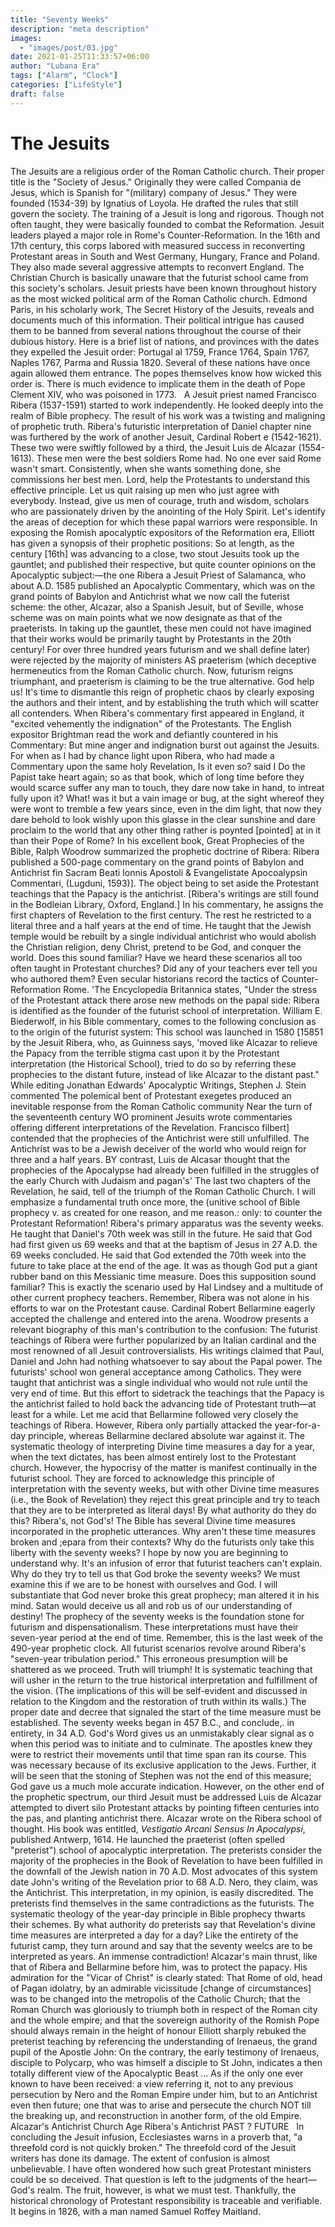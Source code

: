 ```yaml
---
title: "Seventy Weeks"
description: "meta description"
images:
  - "images/post/03.jpg"
date: 2021-01-25T11:33:57+06:00
author: "Lubana Era"
tags: ["Alarm", "Clock"]
categories: ["LifeStyle"]
draft: false
---
```


# The Jesuits
The Jesuits are a religious order of the Roman Catholic church. Their proper title is the "Society of Jesus." Originally they were called Compania de Jesus, which is Spanish for "(military) company of Jesus." They were founded (1534-39) by Ignatius of Loyola. He drafted the rules that still govern the society. The training of a Jesuit is long and rigorous. Though not often taught, they were basically founded to combat the Reformation. Jesuit leaders played a major role in Rome's Counter-Reformation. In the 16th and 17th century, this corps labored with measured success in reconverting Protestant areas in South and West Germany, Hungary, France and Poland. They also made several aggressive attempts to reconvert England.
The Christian Church is basically unaware that the futurist school came from this society's scholars. Jesuit priests have been known throughout history as the most wicked political arm of the Roman Catholic church. Edmond Paris, in his scholarly work, The Secret History of the Jesuits, reveals and documents much of this information. Their political intrigue has caused them to be banned from several nations throughout the course of their dubious history. Here is a brief list of nations, and provinces with the dates they expelled the Jesuit order: Portugal al 1759, France 1764, Spain 1767, Naples 1767, Parma and Russia 1820. Several of these nations have once again allowed them entrance. The popes themselves know how wicked this order is. There is much evidence to implicate them in the death of Pope Clement XIV, who was poisoned in 1773.
 
A Jesuit priest named Francisco Ribera (1537-1591) started to work independently. He looked deeply into the realm of Bible prophecy. The result of his work was a twisting and maligning of prophetic truth. Ribera's futuristic interpretation of Daniel chapter nine was furthered by the work of another Jesuit, Cardinal Robert e (1542-1621). These two were swiftly followed by a third, the Jesuit Luis de Alcazar (1554-1613). These men were the best soldiers Rome had. No one ever said Rome wasn't smart. Consistently, when she wants something done, she commissions her best men. Lord, help the Protestants to understand this effective principle. Let us quit raising up men who just agree with everybody. Instead, give us men of courage, truth and wisdom, scholars who are passionately driven by the anointing of the Holy Spirit. Let's identify the areas of deception for which these papal warriors were responsible.
In exposing the Romish apocalyptic expositors of the Reformation era, Elliott has given a synopsis of their prophetic positions:
So at length, as the century [16th] was advancing to a close, two stout Jesuits took up the gauntlet; and published their respective, but quite counter opinions on the Apocalyptic subject:—the one Ribera a Jesuit Priest of Salamanca, who about A.D. 1585 published an Apocalyptic Commentary, which was on the grand points of Babylon and Antichrist what we now call the futerist scheme: the other, Alcazar, also a Spanish Jesuit, but of Seville, whose scheme was on main points what we now designate as that of the praeterists.
In taking up the gauntlet, these men could not have imagined that their works would be primarily taught by Protestants in the 20th century! For over three hundred years futurism and we shall define later) were rejected by the majority of ministers AS praeterism (which deceptive hermeneutics from the Roman Catholic church. Now, futurism reigns triumphant, and praeterism is claiming to be the true alternative. God help us! It's time to dismantle this reign of prophetic chaos by clearly exposing the authors and their intent, and by establishing the truth which will scatter all contenders.
When Ribera's commentary first appeared in England, it "excited vehemently the indignation" of the Protestants. The English expositor Brightman read the work and defiantly countered in his Commentary:
But mine anger and indignation burst out against the Jesuits. For when as I had by chance light upon Ribera, who had made a Commentary upon the same holy Revelation, Is it even so? said I Do the Papist take heart again; so as that book, which of long time before they would scarce suffer any man to touch, they dare now take in hand, to intreat fully upon it? What! was it but a vain image or bug, at the sight whereof they were wont to tremble a few years since, even in the dim light, that now they dare behold to look wishly upon this glasse in the clear sunshine and dare proclaim to the world that any other thing rather is poynted [pointed] at in it than their Pope of Rome?
In his excellent book, Great Prophecies of the Bible, Ralph Woodrow summarized the prophetic doctrine of Ribera:
Ribera published a 500-page commentary on the grand points of Babylon and Antichrist fin Sacram Beati Ionnis Apostoli & Evangelistate Apocoalypsin Commentari, (Lugduni, 1593)]. The object being to set aside the Protestant teachings that the Papacy is the antichrist. [Ribera's writings are still found in the Bodleian Library, Oxford, England.] In his commentary, he assigns the first chapters of Revelation to the first century. The rest he restricted to a literal three and a half years at the end of time. He taught that the Jewish temple would be rebuilt by a single individual antichrist who would abolish the Christian religion, deny Christ, pretend to be God, and conquer the world.
Does this sound familiar? Have we heard these scenarios all too often taught in Protestant churches? Did any of your teachers ever tell you who authored them? Even secular historians record the tactics of Counter-Reformation Rome. 'The Encyclopedia Britannica states, "Under the stress of the Protestant attack there arose new methods on the papal side: Ribera is identified as the founder of the futurist school of interpretation.
William E. Biederwolf, in his Bible commentary, comes to the following conclusion as to the origin of the futurist system:
This school was launched in 1580 [15851 by the Jesuit Ribera, who, as Guinness says, 'moved like Alcazar to relieve the Papacy from the terrible stigma cast upon it by the Protestant interpretation (the Historical School), tried to do so by referring these prophecies to the distant future, instead of like Alcazar to the distant past."
While editing Jonathan Edwards' Apocalyptic Writings, Stephen J. Stein commented
The polemical bent of Protestant exegetes produced an inevitable response from the Roman Catholic community Near the turn of the seventeenth century WO prominent Jesuits wrote commentaries offering different interpretations of the Revelation. Francisco filbert] contended that the prophecies of the Antichrist were still unfulfilled. The Antichrist was to be a Jewish deceiver of the world who would reign for three and a half years. BY contrast, Luis de Alcasar thought that the prophecies of the Apocalypse had already been fulfilled in the struggles of the early Church with Judaism and pagan's' The last two chapters of the Revelation, he said, tell of the triumph of the Roman Catholic Church.
I will emphasize a fundamental truth once more, the (unitive school of Bible prophecy v. as created for one reason, and me reason.: only: to counter the Protestant Reformation!
Ribera's primary apparatus was the seventy weeks. He taught that Daniel's 70th week was still in the future. He said that God had first given us 69 weeks and that at the baptism of Jesus in 27 A.D. the 69 weeks concluded. He said that God extended the 70th week into the future to take place at the end of the age. It was as though God put a giant rubber band on this Messianic time measure. Does this supposition sound familiar? This is exactly the scenario used by Hal Lindsey and a multitude of other current prophecy teachers.
Remember, Ribera was not alone in his efforts to war on the Protestant cause. Cardinal Robert Bellarmine eagerly accepted the challenge and entered into the arena. Woodrow presents a relevant biography of this man's contribution to the confusion:
The futurist teachings of Ribera were further popularized by an Italian cardinal and the most renowned of all Jesuit controversialists. His writings claimed that Paul, Daniel and John had nothing whatsoever to say about the Papal power. The futurists' school won general acceptance among Catholics. They were taught that antichrist was a single individual who would not rule until the very end of time. But this effort to sidetrack the teachings that the Papacy is the antichrist failed to hold back the advancing tide of Protestant truth—at least for a while.
Let me acid that Bellarmine followed very closely the teachings of Ribera. However, Ribera only partially attacked the year-for-a-day principle, whereas Bellarmine declared absolute war against it. The systematic theology of interpreting Divine time measures a day for a year, when the text dictates, has been almost entirely lost to the Protestant church. However, the hypocrisy of the matter is manifest continually in the futurist school. They are forced to acknowledge this principle of interpretation with the seventy weeks, but with other Divine time measures (i.e., the Book of Revelation) they reject this great principle and try to teach that they are to be interpreted as literal days! By what authority do they do this? Ribera's, not God's!
The Bible has several Divine time measures incorporated in the prophetic utterances. Why aren't these time measures broken and ;epara from their contexts? Why do the futurists only take this liberty with the seventy weeks? I hope by now you are beginning to understand why. It's an infusion of error that futurist teachers can't explain. Why do they try to tell us that God broke the seventy weeks? We must examine this if we are to be honest with ourselves and God. I will substantiate that God never broke this great prophecy; man altered it in his mind. Satan would deceive us all and rob us of our understanding of destiny!
The prophecy of the seventy weeks is the foundation stone for futurism and dispensationalism. These interpretations must have their seven-year period at the end of time. Remember, this is the last week of the 490-year prophetic clock. All futurist scenarios revolve around Ribera's "seven-year tribulation period." This erroneous presumption will be shattered as we proceed. Truth will triumph!
It is systematic teaching that will usher in the return to the true historical interpretation and fulfillment of the vision. (The implications of this will be self-evident and discussed in relation to the Kingdom and the restoration of truth within its walls.) The proper date and decree that signaled the start of the time measure must be established. The seventy weeks began in 457 B.C., and conclude,. in entirety, in 34 A.D. God's Word gives us an unmistakably clear signal as o when this period was to initiate and to culminate. The apostles knew they were to restrict their movements until that time span ran its course. This was necessary because of its exclusive application to the Jews. Further, it will be seen that the stoning of Stephen was not the end of this measure; God gave us a much mole accurate indication.
However, on the other end of the prophetic spectrum, our third Jesuit must be addressed Luis de Alcazar attempted to divert silo Protestant attacks by pointing fifteen centuries into the pas, and planting antichrist there.
Alcazar wrote on the Ribera school of thought. His book was entitled, _Vestigatio Arcani Sensus In Apocalypsi_, published Antwerp, 1614. He launched the praeterist (often spelled "preterist") school of apocalyptic interpretation. The preterists consider the majority of the prophecies in the Book of Revelation to have been fulfilled in the downfall of the Jewish nation in 70 A.D. Most advocates of this system date John's writing of the Revelation prior to 68 A.D. Nero, they claim, was the Antichrist. This interpretation, in my opinion, is easily discredited. The preterists find themselves in the same contradictions as the futurists. The systematic theology of the year-day principle in Bible prophecy thwarts their schemes. By what authority do preterists say that Revelation's divine time measures are interpreted a day for a day? Like the entirety of the futurist camp, they turn around and say that the seventy weelcs are to be interpreted as years. An immense contradiction!
Alcazar's main thrust, like that of Ribera and Bellarmine before him, was to protect the papacy. His admiration for the "Vicar of Christ" is clearly stated:
That Rome of old, head of Pagan idolatry, by an admirable vicissitude [change of circumstances] was to be changed into the metropolis of the Catholic Church; that the Roman Church was gloriously to triumph both in respect of the Roman city and the whole empire; and that the sovereign authority of the Romish Pope should always remain in the height of honour
Elliott sharply rebuked the preterist teaching by referencing the understanding of Irenaeus, the grand pupil of the Apostle John:
On the contrary, the early testimony of Irenaeus, disciple to Polycarp, who was himself a disciple to St John, indicates a then totally different view of the Apocalyptic Beast ... As if the only one ever known to have been received: a view referring it, not to any previous persecution by Nero and the Roman Empire under him, but to an Antichrist even then future; one that was to arise and persecute the church NOT till the breaking up, and reconstruction in another form, of the old Empire.
Alcazar's Antichrist
Church Age
Ribera's Antichrist
PAST
?
FUTURE
 
In concluding the Jesuit infusion, Ecclesiastes warns in a proverb that, "a threefold cord is not quickly broken." The threefold cord of the Jesuit writers has done its damage. The extent of confusion is almost unbelievable. I have often wondered how such great Protestant ministers could be so deceived. That question is left to the judgments of the heart—God's realm. The fruit, however, is what we must test. Thankfully, the historical chronology of Protestant responsibility is traceable and verifiable. It begins in 1826, with a man named Samuel Roffey Maitland.
